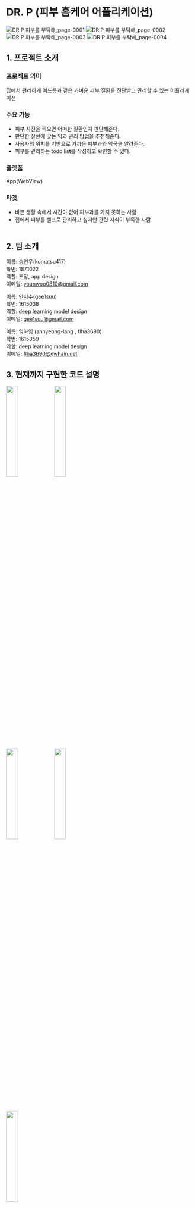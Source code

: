 # DR. P  (피부 홈케어 어플리케이션)
![_DR P_ 피부를 부탁해_page-0001](https://user-images.githubusercontent.com/80879666/144598115-6b187776-cc85-4fa1-8100-4a1170f3f19e.jpg)
![_DR P_ 피부를 부탁해_page-0002](https://user-images.githubusercontent.com/80879666/144598230-fc8c857b-9673-46c8-a7e3-155c9f731589.jpg)<br>
![_DR P_ 피부를 부탁해_page-0003](https://user-images.githubusercontent.com/80879666/144598235-10cf419e-36c5-4cc6-bd7f-4caaba263b4e.jpg)
![_DR P_ 피부를 부탁해_page-0004](https://user-images.githubusercontent.com/80879666/144598243-1ecc4db4-ae08-4208-9554-7e6ec1967718.jpg)

## 1. 프로젝트 소개
### 프로젝트 의미
집에서 편리하게 여드름과 같은 가벼운 피부 질환을 진단받고 관리할 수 있는 어플리케이션<br>
### 주요 기능
* 피부 사진을 찍으면 어떠한 질환인지 판단해준다.<br>
* 판단한 질환에 맞는 약과 관리 방법을 추천해준다.<br>
* 사용자의 위치를 기반으로 가까운 피부과와 약국을 알려준다.<br>
* 피부를 관리하는 todo list를 작성하고 확인할 수 있다.<br>
### 플랫폼
App(WebView)<br>
### 타겟<br>
* 바쁜 생활 속에서 시간이 없어 피부과를 가지 못하는 사람<br>
* 집에서 피부를 셀프로 관리하고 싶지만 관련 지식이 부족한 사람<br><br>
## 2. 팀 소개
이름: 송연우(komatsu417)<br>
학번: 1871022<br> 
역할: 조장, app design<br>
이메일: younwoo0810@gmail.com<br>

이름: 안지수(gee1suu)<br>
학번: 1615038<br>
역할:  deep learning model design<br>
이메일: gee1suu@gmail.com<br>

이름: 임하영 (annyeong-lang , flha3690)<br>
학번: 1615059<br>
역할: deep learning model design<br>
이메일: flha3690@ewhain.net<br>

 ## 3. 현재까지 구현한 코드 설명
<img src = "https://user-images.githubusercontent.com/80879666/144845933-430cc968-fe0c-401f-b15c-4ca65e1dc51a.png" width="25%" height="25%"> <img src = "https://user-images.githubusercontent.com/80879666/144845942-41cdec78-0342-4246-bd62-fe497caf3858.png" width="25%" height="25%"><br>
 <img src = "https://user-images.githubusercontent.com/80879666/144845950-64bfeade-0d39-4a8a-8ce7-9be71edafec1.png" width="25%" height="25%"> <img src = "https://user-images.githubusercontent.com/80879666/144845961-b185cbc8-3557-4f93-9156-db6f83178346.png" width="25%" height="25%"><br>
 <img src = "https://user-images.githubusercontent.com/80879666/144845970-36b60805-a6f1-4bf9-8a0e-963be2d52e88.png" width="25%" height="25%">

최종 완성하려는 프로젝트 내용 중에서 필요한 기능인 갤러리에서 사진을 가져오거나, 카메라를 통해 찍은 사진을 가져오는 기능과<br>
딥러닝 모델에 입력해 값을 받아와 출력하는 기능을 구현하였다.

